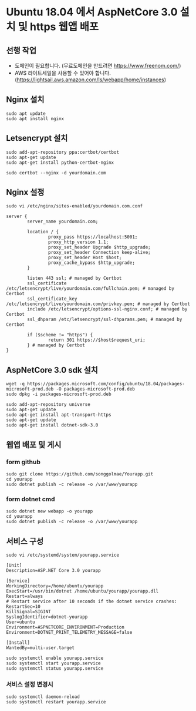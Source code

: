 # Ubuntu 18.04 에서 AspNetCore 3.0 설치 및 https 웹앱 배포

## 선행 작업

* 도메인이 필요합니다. (무료도메인을 만드려면 https://www.freenom.com/)
* AWS 라이트세일을 사용할 수 있어야 합니다. (https://lightsail.aws.amazon.com/ls/webapp/home/instances)

## Nginx 설치

```ssh
sudo apt update
sudo apt install nginx
```

## Letsencrypt 설치

```ssh
sudo add-apt-repository ppa:certbot/certbot
sudo apt-get update
sudo apt-get install python-certbot-nginx

sudo certbot --nginx -d yourdomain.com
```

## Nginx 설정

```ssh
sudo vi /etc/nginx/sites-enabled/yourdomain.com.conf

server {
        server_name yourdomain.com;

        location / {
                proxy_pass https://localhost:5001;
                proxy_http_version 1.1;
                proxy_set_header Upgrade $http_upgrade;
                proxy_set_header Connection keep-alive;
                proxy_set_header Host $host;
                proxy_cache_bypass $http_upgrade;
        }

        listen 443 ssl; # managed by Certbot
        ssl_certificate /etc/letsencrypt/live/yourdomain.com/fullchain.pem; # managed by Certbot
        ssl_certificate_key /etc/letsencrypt/live/yourdomain.com/privkey.pem; # managed by Certbot
        include /etc/letsencrypt/options-ssl-nginx.conf; # managed by Certbot
        ssl_dhparam /etc/letsencrypt/ssl-dhparams.pem; # managed by Certbot

        if ($scheme != "https") {
                return 301 https://$host$request_uri;
        } # managed by Certbot
}
```

## AspNetCore 3.0 sdk 설치

```ssh
wget -q https://packages.microsoft.com/config/ubuntu/18.04/packages-microsoft-prod.deb -O packages-microsoft-prod.deb
sudo dpkg -i packages-microsoft-prod.deb

sudo add-apt-repository universe
sudo apt-get update
sudo apt-get install apt-transport-https
sudo apt-get update
sudo apt-get install dotnet-sdk-3.0
```

## 웹앱 배포 및 게시

### form github

```ssh
sudo git clone https://github.com/songgolmae/Yourapp.git
cd yourapp
sudo dotnet publish -c release -o /var/www/yourapp
```

### form dotnet cmd

```ssh
sudo dotnet new webapp -o yourapp
cd yourapp
sudo dotnet publish -c release -o /var/www/yourapp
```

## 서비스 구성

```ssh
sudo vi /etc/systemd/system/yourapp.service
```

```ssh
[Unit]
Description=ASP.NET Core 3.0 yourapp

[Service]
WorkingDirectory=/home/ubuntu/yourapp
ExecStart=/usr/bin/dotnet /home/ubuntu/yourapp/yourapp.dll
Restart=always
# Restart service after 10 seconds if the dotnet service crashes:
RestartSec=10
KillSignal=SIGINT
SyslogIdentifier=dotnet-yourapp
User=ubuntu
Environment=ASPNETCORE_ENVIRONMENT=Production
Environment=DOTNET_PRINT_TELEMETRY_MESSAGE=false

[Install]
WantedBy=multi-user.target
```

```ssh
sudo systemctl enable yourapp.service
sudo systemctl start yourapp.service
sudo systemctl status yourapp.service
```

### 서비스 설정 변경시

```ssh
sudo systemctl daemon-reload
sudo systemctl restart yourapp.service
```
